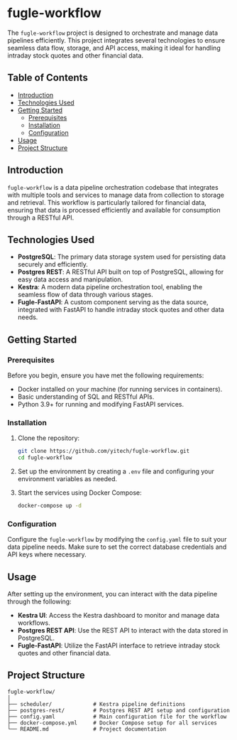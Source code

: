 # fugle-workflow

The `fugle-workflow` project is designed to orchestrate and manage data pipelines efficiently. This project integrates several technologies to ensure seamless data flow, storage, and API access, making it ideal for handling intraday stock quotes and other financial data.

## Table of Contents

- [Introduction](#introduction)
- [Technologies Used](#technologies-used)
- [Getting Started](#getting-started)
  - [Prerequisites](#prerequisites)
  - [Installation](#installation)
  - [Configuration](#configuration)
- [Usage](#usage)
- [Project Structure](#project-structure)

## Introduction

`fugle-workflow` is a data pipeline orchestration codebase that integrates with multiple tools and services to manage data from collection to storage and retrieval. This workflow is particularly tailored for financial data, ensuring that data is processed efficiently and available for consumption through a RESTful API.

## Technologies Used

- **PostgreSQL**: The primary data storage system used for persisting data securely and efficiently.
- **Postgres REST**: A RESTful API built on top of PostgreSQL, allowing for easy data access and manipulation.
- **Kestra**: A modern data pipeline orchestration tool, enabling the seamless flow of data through various stages.
- **Fugle-FastAPI**: A custom component serving as the data source, integrated with FastAPI to handle intraday stock quotes and other data needs.

## Getting Started

### Prerequisites

Before you begin, ensure you have met the following requirements:

- Docker installed on your machine (for running services in containers).
- Basic understanding of SQL and RESTful APIs.
- Python 3.9+ for running and modifying FastAPI services.

### Installation

1. Clone the repository:

   ```bash
   git clone https://github.com/yitech/fugle-workflow.git
   cd fugle-workflow
   ```

2. Set up the environment by creating a `.env` file and configuring your environment variables as needed.

3. Start the services using Docker Compose:

   ```bash
   docker-compose up -d
   ```

### Configuration

Configure the `fugle-workflow` by modifying the `config.yaml` file to suit your data pipeline needs. Make sure to set the correct database credentials and API keys where necessary.

## Usage

After setting up the environment, you can interact with the data pipeline through the following:

- **Kestra UI**: Access the Kestra dashboard to monitor and manage data workflows.
- **Postgres REST API**: Use the REST API to interact with the data stored in PostgreSQL.
- **Fugle-FastAPI**: Utilize the FastAPI interface to retrieve intraday stock quotes and other financial data.

## Project Structure

```plaintext
fugle-workflow/
│
├── scheduler/             # Kestra pipeline definitions
├── postgres-rest/         # Postgres REST API setup and configuration
├── config.yaml            # Main configuration file for the workflow
├── docker-compose.yml     # Docker Compose setup for all services
└── README.md              # Project documentation
```